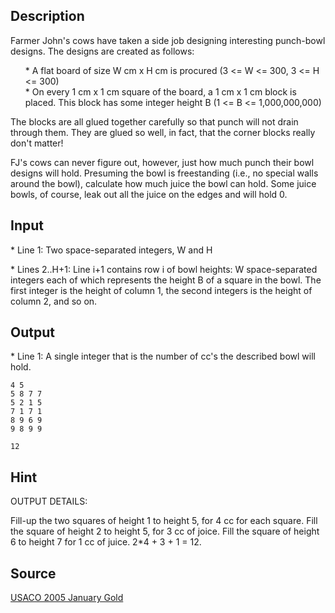 <h2>Description</h2><p>Farmer John's cows have taken a side job designing interesting punch-bowl designs. The designs are created as follows:
</p><ul>* A flat board of size W cm x H cm is procured (3 &lt;= W &lt;= 300, 3 &lt;= H &lt;= 300)
<br>* On every 1 cm x 1 cm square of the board, a 1 cm x 1 cm block is placed.  This block has some integer height B (1 &lt;= B &lt;= 1,000,000,000)</ul><p>
</p>The blocks are all glued together carefully so that punch will not drain through them. They are glued so well, in fact, that the corner blocks really don't matter!

FJ's cows can never figure out, however, just how much punch their bowl designs will hold. Presuming the bowl is freestanding (i.e., no special walls around the bowl), calculate how much juice the bowl can hold.  Some juice bowls, of course, leak out all the juice on the edges and will hold 0.<h2>Input</h2><p>* Line 1: Two space-separated integers, W and H
</p>
* Lines 2..H+1: Line i+1 contains row i of bowl heights: W space-separated integers each of which represents the height B of a square in the bowl.  The first integer is the height of column 1, the second integers is the height of column 2, and so on.<h2>Output</h2><p>* Line 1: A single integer that is the number of cc's the described bowl will hold.</p><pre><code class="language-input1">4 5
5 8 7 7
5 2 1 5
7 1 7 1
8 9 6 9
9 8 9 9
</code></pre><pre><code class="language-output1">12</code></pre><h2>Hint</h2><p>OUTPUT DETAILS:
</p>
Fill-up the two squares of height 1 to height 5, for 4 cc for each square. Fill the square of height 2 to height 5, for 3 cc of joice.  Fill the square of height 6 to height 7 for 1 cc of juice.  2*4 + 3 + 1 = 12.<h2>Source</h2><a href="searchproblem?field=source&amp;key=USACO+2005+January+Gold">USACO 2005 January Gold</a>